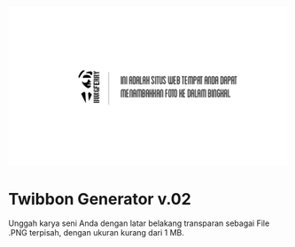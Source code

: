 ![Twibbon Generator](/public/og.png)

# Twibbon Generator v.02

Unggah karya seni Anda dengan latar belakang transparan sebagai File .PNG terpisah, dengan ukuran kurang dari 1 MB.

